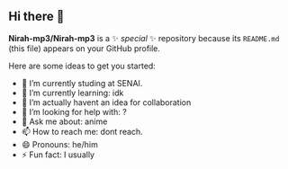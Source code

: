 ## Hi there 👋


**Nirah-mp3/Nirah-mp3** is a ✨ _special_ ✨ repository because its `README.md` (this file) appears on your GitHub profile.

Here are some ideas to get you started:

- 🔭 I’m currently studing at SENAI.
- 🌱 I’m currently learning: idk
- 👯 I’m actually havent an idea for collaboration
- 🤔 I’m looking for help with: ?
- 💬 Ask me about: anime
- 📫 How to reach me: dont reach.
- 😄 Pronouns: he/him
- ⚡ Fun fact: I usually 
